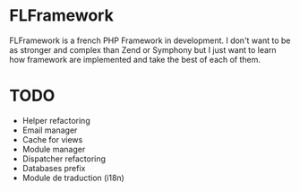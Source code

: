 FLFramework
===========

FLFramework is a french PHP Framework in development.
I don't want to be as stronger and complex than Zend or Symphony but I just want to learn how framework are implemented and take the best of each of them.

TODO
===========

- Helper refactoring
- Email manager
- Cache for views
- Module manager
- Dispatcher refactoring
- Databases prefix
- Module de traduction (i18n)